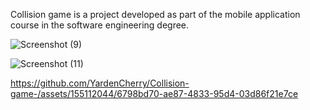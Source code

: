 Collision game is a project developed as part of the mobile application course in the software engineering degree. 


![Screenshot (9)](https://github.com/YardenCherry/Collision-game-/assets/155112044/2793fb58-8be4-446c-b0b4-62cda492d74d)


![Screenshot (11)](https://github.com/YardenCherry/Collision-game-/assets/155112044/a585c581-626f-4c2a-8afa-bab3f83902e2)


https://github.com/YardenCherry/Collision-game-/assets/155112044/6798bd70-ae87-4833-95d4-03d86f21e7ce

